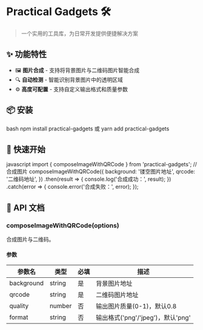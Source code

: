 # Practical Gadgets 🛠️
> 一个实用的工具库，为日常开发提供便捷解决方案

## ✨ 功能特性

- 🖼️ **图片合成** - 支持将背景图片与二维码图片智能合成
- 🔍 **自动检测** - 智能识别背景图片中的透明区域
- ⚙️ **高度可配置** - 支持自定义输出格式和质量参数

## 📦 安装

bash
npm install practical-gadgets
或
yarn add practical-gadgets

## 🚀 快速开始

javascript
import { composeImageWithQRCode } from 'practical-gadgets';
// 合成图片
composeImageWithQRCode({
background: '镂空图片地址',
qrcode: '二维码地址',
})
.then(result => {
console.log('合成成功：', result);
})
.catch(error => {
console.error('合成失败：', error);
});

## 📖 API 文档

### composeImageWithQRCode(options)

合成图片与二维码。

#### 参数

| 参数名     | 类型   | 必填 | 描述                              |
| ---------- | ------ | ---- | --------------------------------- |
| background | string | 是   | 背景图片地址                      |
| qrcode     | string | 是   | 二维码图片地址                    |
| quality    | number | 否   | 输出图片质量(0-1)，默认0.8        |
| format     | string | 否   | 输出格式('png'/'jpeg')，默认'png' |